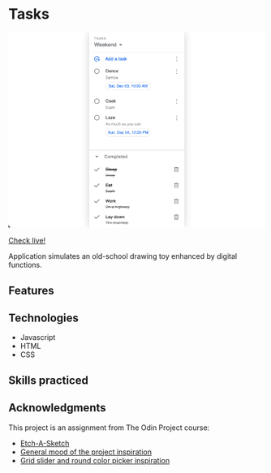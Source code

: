 # Tasks

![interface](./src/img/screenshot.png)

[Check live!](https://mrzadzinski.github.io/to-do-list/)

Application simulates an old-school drawing toy enhanced by digital functions.

## Features


## Technologies
* Javascript
* HTML
* CSS

## Skills practiced


## Acknowledgments
This project is an assignment from The Odin Project course:
  * [Etch-A-Sketch](https://www.theodinproject.com/lessons/foundations-etch-a-sketch)
* [General mood of the project inspiration](https://artis-dev.github.io/etch-a-sketch/)
* [Grid slider and round color picker inspiration](https://michalosman.github.io/etch-a-sketch/)